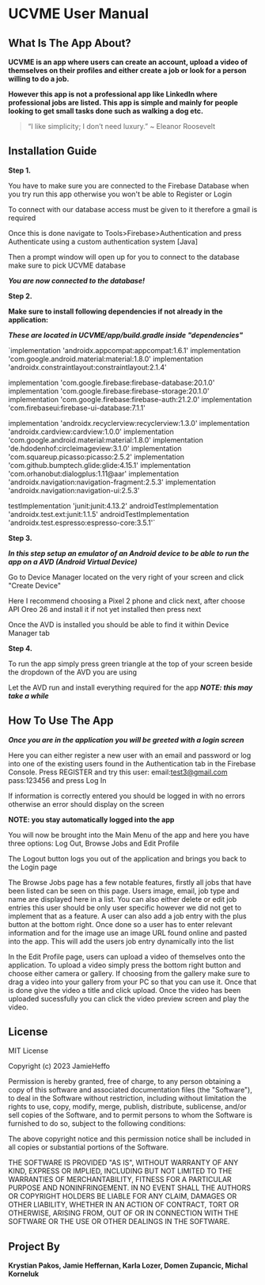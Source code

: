 # UCVME User Manual

## What Is The App About?

**UCVME is an app where users can create an account, upload a video of themselves on their profiles and either create a job or look for a person willing to do a job.**

**However this app is not a professional app like LinkedIn where professional jobs are listed. This app is simple and mainly for people looking to get small tasks done such as walking a dog etc.**

> “I like simplicity; I don’t need luxury.” ~ Eleanor Roosevelt

## Installation Guide

**Step 1.**

You have to make sure you are connected to the Firebase Database when you try run this app otherwise you won't be able to Register or Login

To connect with our database access must be given to it therefore a gmail is required

Once this is done navigate to Tools>Firebase>Authentication and press Authenticate using a custom authentication system [Java]

Then a prompt window will open up for you to connect to the database make sure to pick UCVME database

***You are now connected to the database!***

**Step 2.**

**Make sure to install following dependencies if not already in the application:**

***These are located in UCVME/app/build.gradle inside "dependencies"***

`implementation 'androidx.appcompat:appcompat:1.6.1'
 implementation 'com.google.android.material:material:1.8.0'
 implementation 'androidx.constraintlayout:constraintlayout:2.1.4'

 implementation 'com.google.firebase:firebase-database:20.1.0'
 implementation 'com.google.firebase:firebase-storage:20.1.0'
 implementation 'com.google.firebase:firebase-auth:21.2.0'
 implementation 'com.firebaseui:firebase-ui-database:7.1.1'

 implementation 'androidx.recyclerview:recyclerview:1.3.0'
 implementation 'androidx.cardview:cardview:1.0.0'
 implementation 'com.google.android.material:material:1.8.0'
 implementation 'de.hdodenhof:circleimageview:3.1.0'
 implementation 'com.squareup.picasso:picasso:2.5.2'
 implementation 'com.github.bumptech.glide:glide:4.15.1'
 implementation 'com.orhanobut:dialogplus:1.11@aar'
 implementation 'androidx.navigation:navigation-fragment:2.5.3'
 implementation 'androidx.navigation:navigation-ui:2.5.3'

 testImplementation 'junit:junit:4.13.2'
 androidTestImplementation 'androidx.test.ext:junit:1.1.5'
 androidTestImplementation 'androidx.test.espresso:espresso-core:3.5.1'`

**Step 3.**

***In this step setup an emulator of an Android device to be able to run the app on a AVD (Android Virtual Device)***

Go to Device Manager located on the very right of your screen and click "Create Device"

Here I recommend choosing a Pixel 2 phone and click next, after choose API Oreo 26 and install it if not yet installed then press next

Once the AVD is installed you should be able to find it within Device Manager tab

**Step 4.**

To run the app simply press green triangle at the top of your screen beside the dropdown of the AVD you are using

Let the AVD run and install everything required for the app ***NOTE: this may take a while***

## How To Use The App

***Once you are in the application you will be greeted with a login screen***

Here you can either register a new user with an email and password or log into one of the existing users found in the Authentication tab in the Firebase Console. Press REGISTER and try this user: email:test3@gmail.com pass:123456 and press Log In

If information is correctly entered you should be logged in with no errors otherwise an error should display on the screen

**NOTE: you stay automatically logged into the app**

You will now be brought into the Main Menu of the app and here you have three options: Log Out, Browse Jobs and Edit Profile

The Logout button logs you out of the application and brings you back to the Login page

The Browse Jobs page has a few notable features, firstly all jobs that have been listed can be seen on this page. Users image, email, job type and name are displayed here in a list. You can also either delete or edit job entries this user should be only user specific however we did not get to implement that as a feature. A user can also add a job entry with the plus button at the bottom right. Once done so a user has to enter relevant information and for the image use an image URL found online and pasted into the app. This will add the users job entry dynamically into the list

In the Edit Profile page, users can upload a video of themselves onto the application. To upload a video simply press the bottom right button and choose either camera or gallery. If choosing from the gallery make sure to drag a video into your gallery from your PC so that you can use it. Once that is done give the video a title and click upload. Once the video has been uploaded sucessfully you can click the video preview screen and play the video.

## License

MIT License

Copyright (c) 2023 JamieHeffo

Permission is hereby granted, free of charge, to any person obtaining a copy
of this software and associated documentation files (the "Software"), to deal
in the Software without restriction, including without limitation the rights
to use, copy, modify, merge, publish, distribute, sublicense, and/or sell
copies of the Software, and to permit persons to whom the Software is
furnished to do so, subject to the following conditions:

The above copyright notice and this permission notice shall be included in all
copies or substantial portions of the Software.

THE SOFTWARE IS PROVIDED "AS IS", WITHOUT WARRANTY OF ANY KIND, EXPRESS OR
IMPLIED, INCLUDING BUT NOT LIMITED TO THE WARRANTIES OF MERCHANTABILITY,
FITNESS FOR A PARTICULAR PURPOSE AND NONINFRINGEMENT. IN NO EVENT SHALL THE
AUTHORS OR COPYRIGHT HOLDERS BE LIABLE FOR ANY CLAIM, DAMAGES OR OTHER
LIABILITY, WHETHER IN AN ACTION OF CONTRACT, TORT OR OTHERWISE, ARISING FROM,
OUT OF OR IN CONNECTION WITH THE SOFTWARE OR THE USE OR OTHER DEALINGS IN THE
SOFTWARE.

## Project By

**Krystian Pakos, Jamie Heffernan, Karla Lozer, Domen Zupancic, Michal Korneluk**


 
